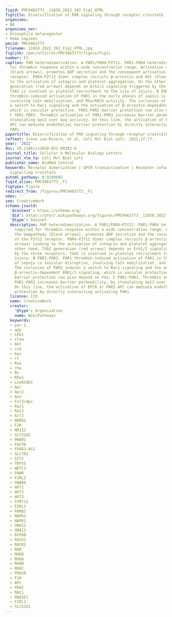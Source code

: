 ```yaml
---
figid: PMC9463773__11658_2022_382_Fig1_HTML
figtitle: Diversification of PAR signaling through receptor crosstalk
organisms:
- NA
organisms_ner:
- Drosophila melanogaster
- Homo sapiens
pmcid: PMC9463773
filename: 11658_2022_382_Fig1_HTML.jpg
figlink: /pmc/articles/PMC9463773/figure/Fig1/
number: F1
caption: PAR heterodimerization. A PAR1/PAR4—P2Y12. PAR1-PAR4 heterodimer is required
  for thrombin response within a wide concentration range. Activation of the Gαqpathway
  (black arrows), promotes ADP secretion and the consequent activation of the P2Y12
  receptor. PAR4-P2Y12 dimer complex recruits β-arrestin and Akt (blue arrows) leading
  to the activation of integrin and platelet aggregation. On the other hand, TXA2
  generation (red arrows) depends on Erk1/2 signaling triggered by the three receptors.
  TXA2 is involved in platelet recruitment to the site of injury. B PAR1-PAR2. PAR1
  thrombin-induced activation of PAR1 in the early phases of sepsis is vascular disruptive,
  involving Ca2+ mobilization, and Rho/ROCK activity. The inclusion of PAR2 induces
  a switch to Rac1 signaling and the activation of β-arrestin-dependent ERK1/2 signaling,
  which is vascular protective. PAR1-PAR2 barrier protection can also depend on FXa.
  C PAR1-PAR3. Thrombin activation of PAR1-PAR3 increases barrier permeability, by
  stimulating Gα13 over Gαq activity. On this line, the activation of EPCR or PAR3
  APC can mediate endothelial barrier protection by directly interacting activating
  PAR1
papertitle: Diversification of PAR signaling through receptor crosstalk.
reftext: Irene Lee-Rivera, et al. Cell Mol Biol Lett. 2022;27:77.
year: '2022'
doi: 10.1186/s11658-022-00382-0
journal_title: Cellular & Molecular Biology Letters
journal_nlm_ta: Cell Mol Biol Lett
publisher_name: BioMed Central
keywords: Receptor dimerization | GPCR transactivation | Receptor cofactoring | Receptor
  signalling crosstalk
automl_pathway: 0.9299685
figid_alias: PMC9463773__F1
figtype: Figure
redirect_from: /figures/PMC9463773__F1
ndex: ''
seo: CreativeWork
schema-jsonld:
  '@context': https://schema.org/
  '@id': https://pfocr.wikipathways.org/figures/PMC9463773__11658_2022_382_Fig1_HTML.html
  '@type': Dataset
  description: PAR heterodimerization. A PAR1/PAR4—P2Y12. PAR1-PAR4 heterodimer is
    required for thrombin response within a wide concentration range. Activation of
    the Gαqpathway (black arrows), promotes ADP secretion and the consequent activation
    of the P2Y12 receptor. PAR4-P2Y12 dimer complex recruits β-arrestin and Akt (blue
    arrows) leading to the activation of integrin and platelet aggregation. On the
    other hand, TXA2 generation (red arrows) depends on Erk1/2 signaling triggered
    by the three receptors. TXA2 is involved in platelet recruitment to the site of
    injury. B PAR1-PAR2. PAR1 thrombin-induced activation of PAR1 in the early phases
    of sepsis is vascular disruptive, involving Ca2+ mobilization, and Rho/ROCK activity.
    The inclusion of PAR2 induces a switch to Rac1 signaling and the activation of
    β-arrestin-dependent ERK1/2 signaling, which is vascular protective. PAR1-PAR2
    barrier protection can also depend on FXa. C PAR1-PAR3. Thrombin activation of
    PAR1-PAR3 increases barrier permeability, by stimulating Gα13 over Gαq activity.
    On this line, the activation of EPCR or PAR3 APC can mediate endothelial barrier
    protection by directly interacting activating PAR1
  license: CC0
  name: CreativeWork
  creator:
    '@type': Organization
    name: WikiPathways
  keywords:
  - par-1
  - adp
  - Lkb1
  - slow
  - Akt
  - scb
  - baz
  - rl
  - Rok
  - rho
  - Bx
  - Rho1
  - Lcp65Ab1
  - Apc
  - Apc2
  - Axn
  - Fs(3)Apc
  - Rac1
  - Rac2
  - Arr2
  - MARK2
  - F2R
  - NR1I2
  - SLC52A2
  - PWAR1
  - FASTK
  - FOXD3-AS1
  - SLC7A2
  - GIT2
  - TRPV5
  - WDTC1
  - PAWR
  - F2RL3
  - PWAR4
  - AKT1
  - AKT2
  - AKT3
  - P2RY12
  - F2RL2
  - PARD3
  - MAPK3
  - MAPK1
  - GNA12
  - GNA13
  - ATF6B
  - ROCK1
  - ROCK2
  - RHO
  - RHOD
  - RHOA
  - RHOB
  - RHOC
  - PROCR
  - F10
  - APC
  - PROC
  - RAC1
  - RNASE1
  - F2RL1
  - SLC52A1
---
```

